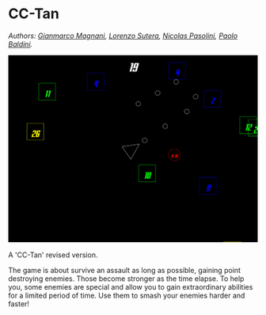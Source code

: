 CC-Tan
=======

*Authors:
[Gianmarco Magnani](https://bitbucket.org/{67c6acb2-d787-4df3-a274-1a078d4e95d1}/),
[Lorenzo Sutera](https://bitbucket.org/{22ab3b5b-6932-4d90-81c6-ce6e2bf22280}/),
[Nicolas Pasolini](https://bitbucket.org/{b0243d4e-23ed-43b8-9209-89b7b2ad729a}/),
[Paolo Baldini](https://github.com/Mandrab).*

![game screenshot](readme_res/game_screenshot.png)

A 'CC-Tan' revised version.

The game is about survive an assault as long as possible, gaining point destroying enemies. Those become stronger as the time elapse. To help you, some enemies are special and allow you to gain extraordinary abilities for a limited period of time. Use them to smash your enemies harder and faster!
